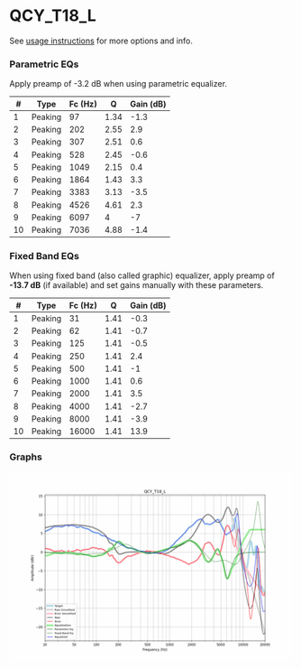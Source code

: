 # QCY_T18_L
See [usage instructions](https://github.com/jaakkopasanen/AutoEq#usage) for more options and info.

### Parametric EQs
Apply preamp of -3.2 dB when using parametric equalizer.

|   # | Type    |   Fc (Hz) |    Q |   Gain (dB) |
|-----|---------|-----------|------|-------------|
|   1 | Peaking |        97 | 1.34 |        -1.3 |
|   2 | Peaking |       202 | 2.55 |         2.9 |
|   3 | Peaking |       307 | 2.51 |         0.6 |
|   4 | Peaking |       528 | 2.45 |        -0.6 |
|   5 | Peaking |      1049 | 2.15 |         0.4 |
|   6 | Peaking |      1864 | 1.43 |         3.3 |
|   7 | Peaking |      3383 | 3.13 |        -3.5 |
|   8 | Peaking |      4526 | 4.61 |         2.3 |
|   9 | Peaking |      6097 | 4    |        -7   |
|  10 | Peaking |      7036 | 4.88 |        -1.4 |

### Fixed Band EQs
When using fixed band (also called graphic) equalizer, apply preamp of **-13.7 dB** (if available) and set gains manually with these parameters.

|   # | Type    |   Fc (Hz) |    Q |   Gain (dB) |
|-----|---------|-----------|------|-------------|
|   1 | Peaking |        31 | 1.41 |        -0.3 |
|   2 | Peaking |        62 | 1.41 |        -0.7 |
|   3 | Peaking |       125 | 1.41 |        -0.5 |
|   4 | Peaking |       250 | 1.41 |         2.4 |
|   5 | Peaking |       500 | 1.41 |        -1   |
|   6 | Peaking |      1000 | 1.41 |         0.6 |
|   7 | Peaking |      2000 | 1.41 |         3.5 |
|   8 | Peaking |      4000 | 1.41 |        -2.7 |
|   9 | Peaking |      8000 | 1.41 |        -3.9 |
|  10 | Peaking |     16000 | 1.41 |        13.9 |

### Graphs
![](./QCY_T18_L.png)
